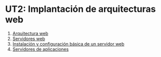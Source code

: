 # UT2: Implantación de arquitecturas web

1. [Arquitectura web](./web-arquitecture.md)
1. [Servidores web](./webservers.md)
1. [Instalación y configuración básica de un servidor web](./webserver-install.md)
1. [Servidores de aplicaciones](./appservers.md)
